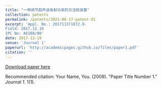 ```yaml
---
title: "一种调节超声波发射功率的方法和装置"
collection: patents
permalink: /patents/2021-08-17-patent-01
excerpt: 'Appl. No.: 201711371872.9.
Field: 2017.12.19
IPC No: A61B8/00'
date: 2017-12-19
venue: 'Journal 1'
paperurl: 'http://academicpages.github.io/files/paper1.pdf'
citation: ''
---
```


[Download paper here](http://academicpages.github.io/files/paper1.pdf)

Recommended citation: Your Name, You. (2009). "Paper Title Number 1." <i>Journal 1</i>. 1(1).
